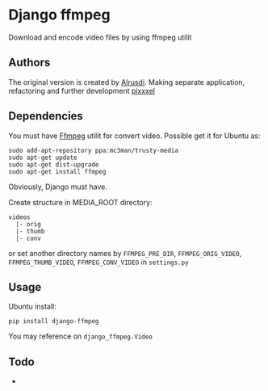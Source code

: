 # Django ffmpeg
Download and encode video files by using ffmpeg utilit

## Authors

The original version is created by [Alrusdi](https://github.com/alrusdi/).
Making separate application, refactoring and further development [pixxxel](https://github.com/pixxxel/)

## Dependencies

You must have [Ffmpeg](https://ffmpeg.org/) utilit for convert video.
Possible get it for Ubuntu as:
```shell
sudo add-apt-repository ppa:mc3man/trusty-media
sudo apt-get update
sudo apt-get dist-upgrade
sudo apt-get install ffmpeg
```

Obviously, Django must have.

Create structure in MEDIA_ROOT directory:
```
videos
  |- orig
  |- thumb
  |- conv
```
or set another directory names by `FFMPEG_PRE_DIR`, `FFMPEG_ORIG_VIDEO`,
`FFMPEG_THUMB_VIDEO`, `FFMPEG_CONV_VIDEO` in `settings.py`

## Usage

Ubuntu install:
```shell
pip install django-ffmpeg
```

You may reference on `django_ffmpeg.Video`

## Todo
*
